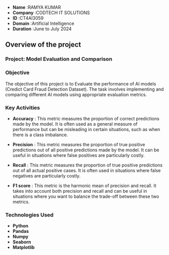 - **Name** :RAMYA KUMAR
- **Company** :CODTECH IT SOLUTIONS
- **ID** :CT4AI3059
- **Domain**  :Artificial Intelligence
- **Duration** :June to July 2024




## Overview of the project

### Project: Model Evaluation and Comparison

### Objective 
The objective of this project is to Evaluate the performance of AI models (Credict Card Fraud Detection Dataset). The task involves implementing and comparing different AI models using appropriate evaluation metrics.
### Key Activities
- **Accuracy** : This metric measures the proportion of correct predictions made by the model. It is often used as a general 
                 measure of performance but can be misleading in certain situations, such as when there is a class imbalance. 
- **Precision** : This metric measures the proportion of true positive predictions out of all positive predictions made by the 
                  model. It can be useful in situations where false positives are particularly costly.

- **Recall** : This metric measures the proportion of true positive predictions out of all actual positive cases. It is often used 
               in situations where false negatives are particularly costly.

- **F1 score** : This metric is the harmonic mean of precision and recall. It takes into account both precision and recall and can 
                 be useful in situations where you want to balance the trade-off between these two metrics.

### Technologies Used 
- **Python**
- **Pandas**
- **Numpy**
- **Seaborn**
- **Matplotlib**

